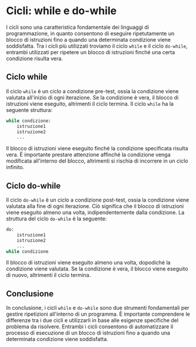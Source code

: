 # Cicli: while e do-while

I cicli sono una caratteristica fondamentale dei linguaggi di programmazione, in quanto consentono di eseguire ripetutamente un blocco di istruzioni fino a quando una determinata condizione viene soddisfatta. Tra i cicli più utilizzati troviamo il ciclo `while` e il ciclo `do-while`, entrambi utilizzati per ripetere un blocco di istruzioni finché una certa condizione risulta vera.

## Ciclo while

Il ciclo `while` è un ciclo a condizione pre-test, ossia la condizione viene valutata all'inizio di ogni iterazione. Se la condizione è vera, il blocco di istruzioni viene eseguito, altrimenti il ciclo termina. Il ciclo `while` ha la seguente struttura:

```python
while condizione:
    istruzione1
    istruzione2
    ...
```

Il blocco di istruzioni viene eseguito finché la condizione specificata risulta vera. È importante prestare attenzione affinché la condizione venga modificata all'interno del blocco, altrimenti si rischia di incorrere in un ciclo infinito.

## Ciclo do-while

Il ciclo `do-while` è un ciclo a condizione post-test, ossia la condizione viene valutata alla fine di ogni iterazione. Ciò significa che il blocco di istruzioni viene eseguito almeno una volta, indipendentemente dalla condizione. La struttura del ciclo `do-while` è la seguente:

```python
do:
    istruzione1
    istruzione2
    ...
while condizione
```

Il blocco di istruzioni viene eseguito almeno una volta, dopodiché la condizione viene valutata. Se la condizione è vera, il blocco viene eseguito di nuovo, altrimenti il ciclo termina.

## Conclusione

In conclusione, i cicli `while` e `do-while` sono due strumenti fondamentali per gestire ripetizioni all'interno di un programma. È importante comprendere le differenze tra i due cicli e utilizzarli in base alle esigenze specifiche del problema da risolvere. Entrambi i cicli consentono di automatizzare il processo di esecuzione di un blocco di istruzioni fino a quando una determinata condizione viene soddisfatta.